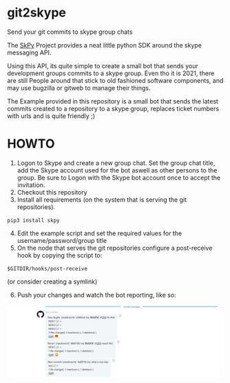 # git2skype
Send your git commits to skype group chats

The [SkPy](https://github.com/Terrance/SkPy) Project provides a neat little python SDK around the skype messaging API. 

Using this API, its quite simple to create a small bot that sends your development groups commits to a skype group.
Even tho it is 2021, there are still People around that stick to old fashioned software components, and may use
bugzilla or gitweb to manage their things.

The Example provided in this repository is a small bot that sends the latest commits created to a repository
to a skype group, replaces ticket numbers with urls and is quite friendly ;)

# HOWTO

1) Logon to Skype and create a new group chat. Set the group chat title, add the Skype account used for the bot
aswell as other persons to the group. Be sure to Logon with the Skype bot account once to accept the invitation.
3) Checkout this repository
2) Install all requirements (on the system that is serving the git repositories).

```
pip3 install skpy
```
4) Edit the example script and set the required values for the username/password/group title
5) On the node that serves the git repositories configure a post-receive hook by copying the script to:

```
$GITDIR/hooks/post-receive
```

(or consider creating a symlink)

6) Push your changes and watch the bot reporting, like so:

![screenshot](skypebot.jpg?raw=true "Thebot")
